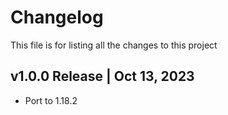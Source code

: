 # Changelog
This file is for listing all the changes to this project

## v1.0.0 Release | Oct 13, 2023
- Port to 1.18.2